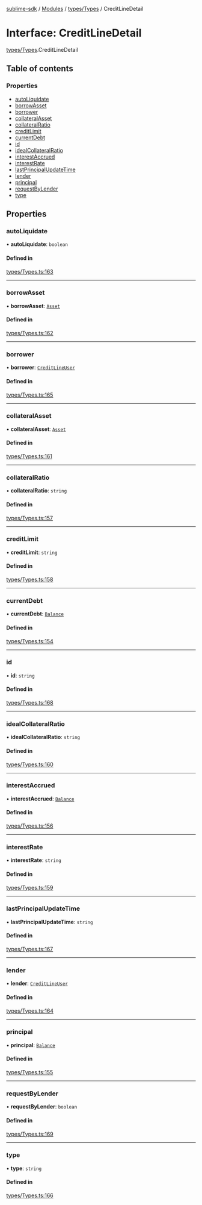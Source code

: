 [sublime-sdk](../README.md) / [Modules](../modules.md) / [types/Types](../modules/types_Types.md) / CreditLineDetail

# Interface: CreditLineDetail

[types/Types](../modules/types_Types.md).CreditLineDetail

## Table of contents

### Properties

- [autoLiquidate](types_Types.CreditLineDetail.md#autoliquidate)
- [borrowAsset](types_Types.CreditLineDetail.md#borrowasset)
- [borrower](types_Types.CreditLineDetail.md#borrower)
- [collateralAsset](types_Types.CreditLineDetail.md#collateralasset)
- [collateralRatio](types_Types.CreditLineDetail.md#collateralratio)
- [creditLimit](types_Types.CreditLineDetail.md#creditlimit)
- [currentDebt](types_Types.CreditLineDetail.md#currentdebt)
- [id](types_Types.CreditLineDetail.md#id)
- [idealCollateralRatio](types_Types.CreditLineDetail.md#idealcollateralratio)
- [interestAccrued](types_Types.CreditLineDetail.md#interestaccrued)
- [interestRate](types_Types.CreditLineDetail.md#interestrate)
- [lastPrincipalUpdateTime](types_Types.CreditLineDetail.md#lastprincipalupdatetime)
- [lender](types_Types.CreditLineDetail.md#lender)
- [principal](types_Types.CreditLineDetail.md#principal)
- [requestByLender](types_Types.CreditLineDetail.md#requestbylender)
- [type](types_Types.CreditLineDetail.md#type)

## Properties

### autoLiquidate

• **autoLiquidate**: `boolean`

#### Defined in

[types/Types.ts:163](https://github.com/sublime-finance/sublime-sdk/blob/7040d02/src/types/Types.ts#L163)

___

### borrowAsset

• **borrowAsset**: [`Asset`](types_Types.Asset.md)

#### Defined in

[types/Types.ts:162](https://github.com/sublime-finance/sublime-sdk/blob/7040d02/src/types/Types.ts#L162)

___

### borrower

• **borrower**: [`CreditLineUser`](types_Types.CreditLineUser.md)

#### Defined in

[types/Types.ts:165](https://github.com/sublime-finance/sublime-sdk/blob/7040d02/src/types/Types.ts#L165)

___

### collateralAsset

• **collateralAsset**: [`Asset`](types_Types.Asset.md)

#### Defined in

[types/Types.ts:161](https://github.com/sublime-finance/sublime-sdk/blob/7040d02/src/types/Types.ts#L161)

___

### collateralRatio

• **collateralRatio**: `string`

#### Defined in

[types/Types.ts:157](https://github.com/sublime-finance/sublime-sdk/blob/7040d02/src/types/Types.ts#L157)

___

### creditLimit

• **creditLimit**: `string`

#### Defined in

[types/Types.ts:158](https://github.com/sublime-finance/sublime-sdk/blob/7040d02/src/types/Types.ts#L158)

___

### currentDebt

• **currentDebt**: [`Balance`](types_Types.Balance.md)

#### Defined in

[types/Types.ts:154](https://github.com/sublime-finance/sublime-sdk/blob/7040d02/src/types/Types.ts#L154)

___

### id

• **id**: `string`

#### Defined in

[types/Types.ts:168](https://github.com/sublime-finance/sublime-sdk/blob/7040d02/src/types/Types.ts#L168)

___

### idealCollateralRatio

• **idealCollateralRatio**: `string`

#### Defined in

[types/Types.ts:160](https://github.com/sublime-finance/sublime-sdk/blob/7040d02/src/types/Types.ts#L160)

___

### interestAccrued

• **interestAccrued**: [`Balance`](types_Types.Balance.md)

#### Defined in

[types/Types.ts:156](https://github.com/sublime-finance/sublime-sdk/blob/7040d02/src/types/Types.ts#L156)

___

### interestRate

• **interestRate**: `string`

#### Defined in

[types/Types.ts:159](https://github.com/sublime-finance/sublime-sdk/blob/7040d02/src/types/Types.ts#L159)

___

### lastPrincipalUpdateTime

• **lastPrincipalUpdateTime**: `string`

#### Defined in

[types/Types.ts:167](https://github.com/sublime-finance/sublime-sdk/blob/7040d02/src/types/Types.ts#L167)

___

### lender

• **lender**: [`CreditLineUser`](types_Types.CreditLineUser.md)

#### Defined in

[types/Types.ts:164](https://github.com/sublime-finance/sublime-sdk/blob/7040d02/src/types/Types.ts#L164)

___

### principal

• **principal**: [`Balance`](types_Types.Balance.md)

#### Defined in

[types/Types.ts:155](https://github.com/sublime-finance/sublime-sdk/blob/7040d02/src/types/Types.ts#L155)

___

### requestByLender

• **requestByLender**: `boolean`

#### Defined in

[types/Types.ts:169](https://github.com/sublime-finance/sublime-sdk/blob/7040d02/src/types/Types.ts#L169)

___

### type

• **type**: `string`

#### Defined in

[types/Types.ts:166](https://github.com/sublime-finance/sublime-sdk/blob/7040d02/src/types/Types.ts#L166)
